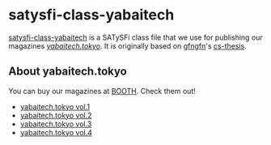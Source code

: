 # satysfi-class-yabaitech
[satysfi-class-yabaitech](https://github.com/yabaitechtokyo/satysfi-class-yabaitech) is a SATySFi class file that we use for publishing our magazines [*yabaitech.tokyo*](https://yabaitech.tokyo). It is originally based on [gfngfn](https://github.com/gfngfn)'s [cs-thesis](https://github.com/gfngfn/cs-thesis).

## About yabaitech.tokyo
You can buy our magazines at [BOOTH](https://booth.pm). Check them out!

* [yabaitech.tokyo vol.1](https://booth.pm/ja/items/1041379)
* [yabaitech.tokyo vol.2](https://booth.pm/ja/items/1304326)
* [yabaitech.tokyo vol.3](https://booth.pm/ja/items/1557104)
* [yabaitech.tokyo vol.4](https://booth.pm/ja/items/1888547)
